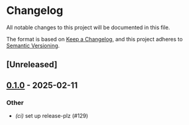 # Changelog

All notable changes to this project will be documented in this file.

The format is based on [Keep a Changelog](https://keepachangelog.com/en/1.0.0/),
and this project adheres to [Semantic Versioning](https://semver.org/spec/v2.0.0.html).

## [Unreleased]

## [0.1.0](https://github.com/cot-rs/cot/releases/tag/cot_codegen-v0.1.0) - 2025-02-11

### Other

- *(ci)* set up release-plz (#129)
